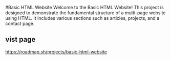#Basic HTML Website
Welcome to the Basic HTML Website! This project is designed to demonstrate the fundamental structure of a multi-page website using HTML. It includes various sections such as articles, projects, and a contact page.

## vist page
https://roadmap.sh/projects/basic-html-website